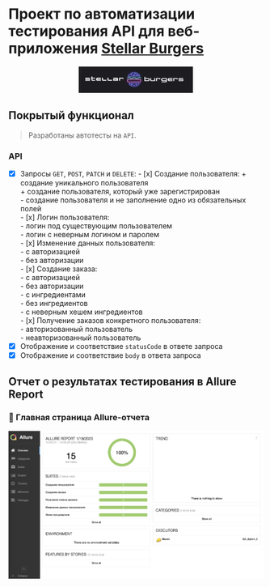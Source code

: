 # Проект по автоматизации тестирования API для веб-приложения [Stellar Burgers](https://stellarburgers.nomoreparties.site)
<p align="center">
 <img width="45%" title="Book Store" src="images/logo.png">
 </p>
 
## Покрытый функционал

 > Разработаны автотесты на <code>API</code>.

 ### API

 - [x] Запросы <code>GET</code>, <code>POST</code>, <code>PATCH</code> и <code>DELETE</code>:
        - [x] Создание пользователя:
             + создание уникального пользователя<br>
             + создание пользователя, который уже зарегистрирован<br>
             - создание пользователя и не заполнение одно из обязательных полей<br>
       - [x] Логин пользователя:<br>
             - логин под существующим пользователем<br>
             - логин с неверным логином и паролем<br>
       - [x] Изменение данных пользователя:<br>
             - с авторизацией<br>
             - без авторизации<br>
       - [x] Создание заказа:<br>
             - с авторизацией<br>
             - без авторизации<br>
             - с ингредиентами<br>
             - без ингредиентов<br>
             - с неверным хешем ингредиентов<br>
       - [x] Получение заказов конкретного пользователя:<br>
             - авторизованный пользователь<br>
             - неавторизованный пользователь<br>
 - [x] Отображение и соответствие <code>statusCode</code> в ответе запроса
 - [x] Отображение и соответствие <code>body</code> в ответа запроса
 ## Отчет о результатах тестирования в Allure Report
 ### :dart: Главная страница Allure-отчета
 <p align="center">
 <img title="Allure_report" src="images/allure_report.png">
 </p>
 

